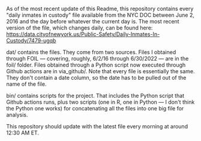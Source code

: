 As of the most recent update of this Readme, this repository contains every "daily inmates in custody" file available from the NYC DOC between June 2, 2016 and the day before whatever the current day is. The most recent version of the file, which changes daily, can be found here: https://data.cityofnewyork.us/Public-Safety/Daily-Inmates-In-Custody/7479-ugqb 

dat/ contains the files. They come from two sources. Files I obtained through FOIL — covering, roughly, 6/2/16 through 6/30/2022 — are in the foil/ folder. Files obtained through a Python script now executed through Github actions are in via_github/. Note that every file is essentially the same. They don't contain a date column, so the date has to be pulled out of the name of the file. 

bin/ contains scripts for the project. That includes the Python script that Github actions runs, plus two scripts (one in R, one in Python — I don't think the Python one works) for concatenating all the files into one big file for analysis.

This repository should update with the latest file every morning at around 12:30 AM ET.
